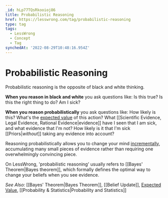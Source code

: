 ```yaml
---
_id: hLp77TQsRkooioj86
title: Probabilistic Reasoning
href: https://lesswrong.com/tag/probabilistic-reasoning
type: tag
tags:
  - LessWrong
  - Concept
  - Tag
synchedAt: '2022-08-29T10:48:16.954Z'
---
```

# Probabilistic Reasoning

Probabilistic reasoning is the opposite of black and white thinking. 

**When you reason in black and white** you ask questions like: Is this true? Is this the right thing to do? Am I sick? 

**When you reason probabilistically** you ask questions like: How likely is this? What's the [expected value](https://forum.effectivealtruism.org/tag/expected-value) of this action? What [[Scientific Evidence, Legal Evidence, Rational Evidence|evidence]] have I seen that I am sick, and what evidence that I'm not? How likely is it that I'm sick [[Priors|*without*]]  taking any evidence into account?

Reasoning probabilistically allows you to change your mind [incrementally](https://www.lesswrong.com/posts/627DZcvme7nLDrbZu/update-yourself-incrementally), accumulating many small pieces of evidence rather than requiring one overwhelmingly convincing piece.

On LessWrong, 'probabilistic reasoning' usually refers to [[Bayes' Theorem|Bayes theorem]], which formally defines the optimal way to change your beliefs when you see evidence. 

*See Also:* [[Bayes' Theorem|Bayes Theorem]], [[Belief Update]], [Expected Value](https://forum.effectivealtruism.org/tag/expected-value), [[Probability & Statistics|Probability and Statistics]]